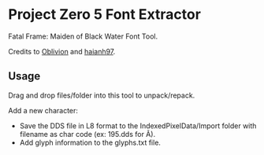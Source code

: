# Project Zero 5 Font Extractor

Fatal Frame: Maiden of Black Water Font Tool.

Credits to [Oblivion](https://viethoagame.com/members/oblivion.4/) and [haianh97](https://viethoagame.com/members/haianh97.441/).

## Usage

Drag and drop files/folder into this tool to unpack/repack.

Add a new character:
* Save the DDS file in L8 format to the IndexedPixelData/Import folder with filename as char code (ex: 195.dds for Ã).
* Add glyph information to the glyphs.txt file.